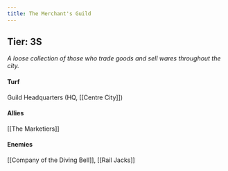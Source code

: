 ```yaml
---
title: The Merchant's Guild
---
```


## Tier: 3S
*A loose collection of those who trade goods and sell wares throughout the city.*

#### **Turf**
Guild Headquarters (HQ, [[Centre City]])

#### **Allies**
[[The Marketiers]]

#### **Enemies**
[[Company of the Diving Bell]], [[Rail Jacks]]
